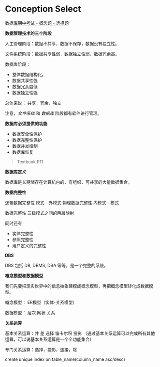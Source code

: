 # Conception Select

[数据库期中考试 - 概念题 - 选择题](https://blog.51cto.com/u_9784906/3233725)

**数据管理技术的三个阶段**

人工管理阶段：数据不共享，数据不保存，数据没有独立性。

文件系统阶段：数据共享性弱，数据独立性弱，数据冗余高。

数据库阶段：

- 整体数据结构化。
- 数据共享性强
- 数据冗余度低
- 数据独立性强

总体来说： 共享，冗余，独立

注意，*文件系统* 和 *数据库* 阶段都有软件进行管理。

**数据库必须提供的功能**

- 数据安全性保护
- 数据完整性保护
- 数据并发控制
- 数据库恢复

> Textbook P11

**数据库定义**

数据库是长期储存在计算机内的，有组织，可共享的大量数据集合。

**数据完整性**

逻辑数据完整性 模式 - 外模式
物理数据完整性 内模式 - 模式

数据完整性 三级模式之间的两层映射

同时还有

- 实体完整性
- 参照完整性
- 用户定义的完整性

**DBS**

DBS 包括 DB, DBMS, DBA 等等，是一个完整的系统。

**概念模型和数据模型**

我们先要把现实世界中的信息抽象建模成概念模型，再把概念模型转化成数据模型。

概念模型： ER模型（实体-关系模型）

数据模型： 层次 网状 关系

**关系运算**

基本关系运算：并 差 选择 笛卡尔积 投影 （通过基本关系运算可以完成所有其他运算，可以说基本关系运算是一个全功能集合）

专门关系运算：选择，投影，连接，除

create unique index on table_name(column_name asc/desc)

